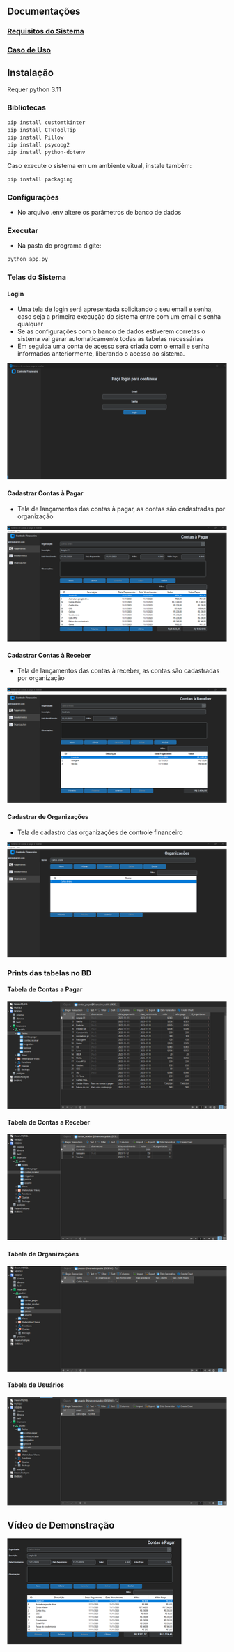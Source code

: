 
## Documentações
### [Requisitos do Sistema](./Docs/Requisitos.pdf)
### [Caso de Uso](./Docs/uso.png)
## Instalação
Requer python 3.11
### Bibliotecas

```sh
pip install customtkinter
pip install CTkToolTip
pip install Pillow
pip install psycopg2
pip install python-dotenv
```
Caso execute o sistema em um ambiente vitual, instale também:
```sh
pip install packaging
```


### Configurações
- No arquivo .env altere os parâmetros de banco de dados

### Executar
- Na pasta do programa digite:
```sh
python app.py
```
### Telas do Sistema
#### Login
- Uma tela de login será apresentada solicitando o seu email e senha, caso seja a primeira execução do sistema entre com um email e senha qualquer
- Se as configurações com o banco de dados estiverem corretas o sistema vai gerar automaticamente todas as tabelas necessárias
- Em seguida uma conta de acesso será criada com o email e senha informados anteriormente, liberando o acesso ao sistema.

![Login](screenshot/login.png)

#### Cadastrar Contas à Pagar
- Tela de lançamentos das contas à pagar, as contas são cadastradas por organização

![Contas a Pagar](screenshot/contas_pagar.png)

#### Cadastrar Contas à Receber
- Tela de lançamentos das contas à receber, as contas são cadastradas por organização

![Contas a Receber](screenshot/contas_receber.png)

#### Cadastrar de Organizações
- Tela de cadastro das organizações de controle financeiro

![Organizações](screenshot/organizacao.png)


### Prints das tabelas no BD
#### Tabela de Contas a Pagar

![Tabela de Contas a Pagar](screenshot/tabela_contas_pagar.png)


#### Tabela de Contas a Receber

![Tabela de Contas a Receber](screenshot/tabela_contas_receber.png)
  

#### Tabela de Organizações

![Tabela das Organizações](screenshot/tabela_organizacoes.png)

#### Tabela de Usuários

![Tabela de Usuárioa](screenshot/tabela_usuarios.png)


## Vídeo de Demonstração

[![Vídeo](screenshot/video.png)](https://youtu.be/YP4GqdUU0Q8)